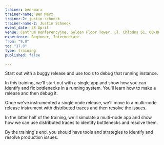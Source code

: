 ```yaml
---
trainer: ben-marx
trainer-name: Ben Marx
trainer-2: justin-schneck
trainer-name-2: Justin Schneck
event_date: 28 April
venue: Centrum Konferencyjne, Golden Floor Tower, ul. Chłodna 51, 00-867 Warszaw
experience: Beginner, Intermediate
from: "9.0"
to: "17.0"
type: training
published: false

---
```

Start out with a buggy release and use tools to debug that running instance.

In this training, we'll start out with a single app and show how you can identify and fix bottlenecks in a running system. You'll learn how to make a release and then debug it.

Once we've instrumented a single node release, we'll move to a multi-node release instrument with distributed traces and then resolve the issues.

In the latter half of the training, we'll simulate a multi-node app and show how we can use distributed traces to identify bottlenecks and resolve them.

By the training's end, you should have tools and strategies to identify and resolve production issues.